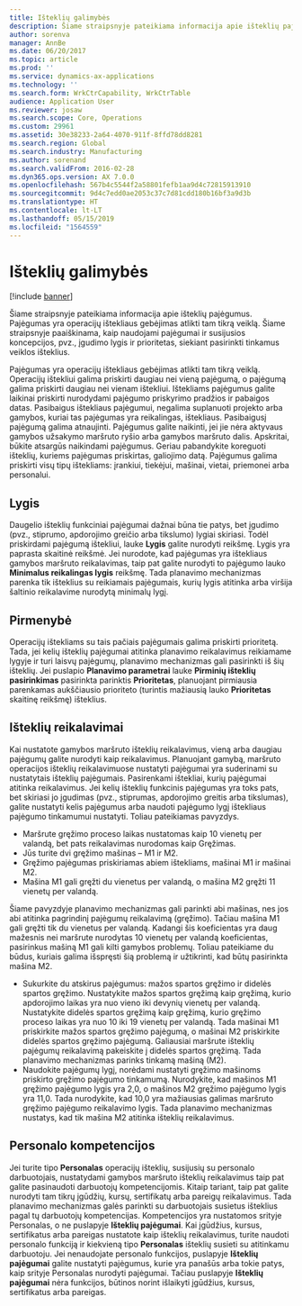 ```yaml
---
title: Išteklių galimybės
description: Šiame straipsnyje pateikiama informacija apie išteklių pajėgumus. Pajėgumas yra operacijų ištekliaus gebėjimas atlikti tam tikrą veiklą. Šiame straipsnyje paaiškinama, kaip naudojami pajėgumai ir susijusios koncepcijos, pvz., įgudimo lygis ir prioritetas, siekiant pasirinkti tinkamus veiklos išteklius.
author: sorenva
manager: AnnBe
ms.date: 06/20/2017
ms.topic: article
ms.prod: ''
ms.service: dynamics-ax-applications
ms.technology: ''
ms.search.form: WrkCtrCapability, WrkCtrTable
audience: Application User
ms.reviewer: josaw
ms.search.scope: Core, Operations
ms.custom: 29961
ms.assetid: 30e38233-2a64-4070-911f-8ffd78dd8281
ms.search.region: Global
ms.search.industry: Manufacturing
ms.author: sorenand
ms.search.validFrom: 2016-02-28
ms.dyn365.ops.version: AX 7.0.0
ms.openlocfilehash: 567b4c5544f2a58801fefb1aa9d4c72815913910
ms.sourcegitcommit: 9d4c7edd0ae2053c37c7d81cdd180b16bf3a9d3b
ms.translationtype: HT
ms.contentlocale: lt-LT
ms.lasthandoff: 05/15/2019
ms.locfileid: "1564559"
---
```

# <a name="resource-capabilities"></a>Išteklių galimybės

[!include [banner](../includes/banner.md)]

Šiame straipsnyje pateikiama informacija apie išteklių pajėgumus. Pajėgumas yra operacijų ištekliaus gebėjimas atlikti tam tikrą veiklą. Šiame straipsnyje paaiškinama, kaip naudojami pajėgumai ir susijusios koncepcijos, pvz., įgudimo lygis ir prioritetas, siekiant pasirinkti tinkamus veiklos išteklius.

Pajėgumas yra operacijų ištekliaus gebėjimas atlikti tam tikrą veiklą. Operacijų ištekliui galima priskirti daugiau nei vieną pajėgumą, o pajėgumą galima priskirti daugiau nei vienam ištekliui. Ištekliams pajėgumus galite laikinai priskirti nurodydami pajėgumo priskyrimo pradžios ir pabaigos datas. Pasibaigus ištekliaus pajėgumui, negalima suplanuoti projekto arba gamybos, kuriai tas pajėgumas yra reikalingas, ištekliaus. Pasibaigusį pajėgumą galima atnaujinti. Pajėgumus galite naikinti, jei jie nėra aktyvaus gamybos užsakymo maršruto ryšio arba gamybos maršruto dalis. Apskritai, būkite atsargūs naikindami pajėgumus. Geriau pabandykite koreguoti išteklių, kuriems pajėgumas priskirtas, galiojimo datą. Pajėgumus galima priskirti visų tipų ištekliams: įrankiui, tiekėjui, mašinai, vietai, priemonei arba personalui.

## <a name="level"></a>Lygis
Daugelio išteklių funkciniai pajėgumai dažnai būna tie patys, bet įgudimo (pvz., stiprumo, apdorojimo greičio arba tikslumo) lygiai skiriasi. Todėl priskirdami pajėgumą ištekliui, lauke **Lygis** galite nurodyti reikšmę. Lygis yra paprasta skaitinė reikšmė. Jei nurodote, kad pajėgumas yra ištekliaus gamybos maršruto reikalavimas, taip pat galite nurodyti to pajėgumo lauko **Minimalus reikalingas lygis** reikšmę. Tada planavimo mechanizmas parenka tik išteklius su reikiamais pajėgumais, kurių lygis atitinka arba viršija šaltinio reikalavime nurodytą minimalų lygį.

## <a name="priority"></a>Pirmenybė
Operacijų ištekliams su tais pačiais pajėgumais galima priskirti prioritetą. Tada, jei kelių išteklių pajėgumai atitinka planavimo reikalavimus reikiamame lygyje ir turi laisvų pajėgumų, planavimo mechanizmas gali pasirinkti iš šių išteklių. Jei puslapio **Planavimo parametrai** lauke **Pirminių išteklių pasirinkimas** pasirinkta parinktis **Prioritetas**, planuojant pirmiausia parenkamas aukščiausio prioriteto (turintis mažiausią lauko **Prioritetas** skaitinę reikšmę) išteklius.

## <a name="resource-requirements"></a>Išteklių reikalavimai
Kai nustatote gamybos maršruto išteklių reikalavimus, vieną arba daugiau pajėgumų galite nurodyti kaip reikalavimus. Planuojant gamybą, maršruto operacijos išteklių reikalavimuose nustatyti pajėgumai yra suderinami su nustatytais išteklių pajėgumais. Pasirenkami ištekliai, kurių pajėgumai atitinka reikalavimus. Jei kelių išteklių funkcinis pajėgumas yra toks pats, bet skiriasi jo įgudimas (pvz., stiprumas, apdorojimo greitis arba tikslumas), galite nustatyti kelis pajėgumus arba naudoti pajėgumo lygį ištekliaus pajėgumo tinkamumui nustatyti. Toliau pateikiamas pavyzdys.

-   Maršrute gręžimo proceso laikas nustatomas kaip 10 vienetų per valandą, bet pats reikalavimas nurodomas kaip Gręžimas.
-   Jūs turite dvi gręžimo mašinas – M1 ir M2.
-   Gręžimo pajėgumas priskiriamas abiem ištekliams, mašinai M1 ir mašinai M2.
-   Mašina M1 gali gręžti du vienetus per valandą, o mašina M2 gręžti 11 vienetų per valandą.

Šiame pavyzdyje planavimo mechanizmas gali parinkti abi mašinas, nes jos abi atitinka pagrindinį pajėgumų reikalavimą (gręžimo). Tačiau mašina M1 gali gręžti tik du vienetus per valandą. Kadangi šis koeficientas yra daug mažesnis nei maršrute nurodytas 10 vienetų per valandą koeficientas, pasirinkus mašiną M1 gali kilti gamybos problemų. Toliau pateikiame du būdus, kuriais galima išspręsti šią problemą ir užtikrinti, kad būtų pasirinkta mašina M2.

-   Sukurkite du atskirus pajėgumus: mažos spartos gręžimo ir didelės spartos gręžimo. Nustatykite mažos spartos gręžimą kaip gręžimą, kurio apdorojimo laikas yra nuo vieno iki devynių vienetų per valandą. Nustatykite didelės spartos gręžimą kaip gręžimą, kurio gręžimo proceso laikas yra nuo 10 iki 19 vienetų per valandą. Tada mašinai M1 priskirkite mažos spartos gręžimo pajėgumą, o mašinai M2 priskirkite didelės spartos gręžimo pajėgumą. Galiausiai maršrute išteklių pajėgumų reikalavimą pakeiskite į didelės spartos gręžimą. Tada planavimo mechanizmas parinks tinkamą mašiną (M2).
-   Naudokite pajėgumų lygį, norėdami nustatyti gręžimo mašinoms priskirto gręžimo pajėgumo tinkamumą. Nurodykite, kad mašinos M1 gręžimo pajėgumo lygis yra 2,0, o mašinos M2 gręžimo pajėgumo lygis yra 11,0. Tada nurodykite, kad 10,0 yra mažiausias galimas maršruto gręžimo pajėgumo reikalavimo lygis. Tada planavimo mechanizmas nustatys, kad tik mašina M2 atitinka išteklių reikalavimus.

## <a name="competencies-for-human-resources"></a>Personalo kompetencijos
Jei turite tipo **Personalas** operacijų išteklių, susijusių su personalo darbuotojais, nustatydami gamybos maršruto išteklių reikalavimus taip pat galite pasinaudoti darbuotojų kompetencijomis. Kitaip tariant, taip pat galite nurodyti tam tikrų įgūdžių, kursų, sertifikatų arba pareigų reikalavimus. Tada planavimo mechanizmas galės parinkti su darbuotojais susietus išteklius pagal tų darbuotojų kompetencijas. Kompetencijos yra nustatomos srityje Personalas, o ne puslapyje **Išteklių pajėgumai**. Kai įgūdžius, kursus, sertifikatus arba pareigas nustatote kaip išteklių reikalavimus, turite naudoti personalo funkciją ir kiekvieną tipo **Personalas** išteklių susieti su atitinkamu darbuotoju. Jei nenaudojate personalo funkcijos, puslapyje **Išteklių pajėgumai** galite nustatyti pajėgumus, kurie yra panašūs arba tokie patys, kaip srityje Personalas nurodyti pajėgumai. Tačiau puslapyje **Išteklių pajėgumai** nėra funkcijos, būtinos norint išlaikyti įgūdžius, kursus, sertifikatus arba pareigas.



